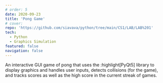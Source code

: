 ```yaml
---
# order: 5
date: 2020-09-23
title: 'Pong Game'
# cover: 
repo: 'https://github.com/siavava/python/tree/main/CS1/LAB/LAB%201'
tech:
  - Python
  - Graphics Simulation
featured: false
navigation: false
---
```


An interactive GUI game of pong that uses the :highlight[PyQt5]
library to display graphics and handles user inputs, detects collisions (for the game),
and tracks scores as well as the high score in the current streak of games.
